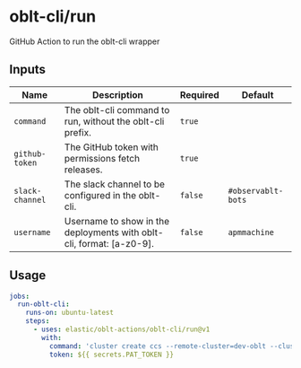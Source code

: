 # oblt-cli/run

GitHub Action to run the oblt-cli wrapper

## Inputs

| Name            | Description                                                          | Required | Default                     |
|-----------------|----------------------------------------------------------------------|----------|-----------------------------|
| `command`       | The oblt-cli command to run, without the oblt-cli prefix.            | `true`   |                             |
| `github-token`  | The GitHub token with permissions fetch releases.                    | `true`   |                             |
| `slack-channel` | The slack channel to be configured in the oblt-cli.                  | `false`  | `#observablt-bots`          |
| `username`      | Username to show in the deployments with oblt-cli, format: [a-z0-9]. | `false`  | `apmmachine`                |

## Usage

```yaml
jobs:
  run-oblt-cli:
    runs-on: ubuntu-latest
    steps:
      - uses: elastic/oblt-actions/oblt-cli/run@v1
        with:
          command: 'cluster create ccs --remote-cluster=dev-oblt --cluster-name-prefix mycustomcluster'
          token: ${{ secrets.PAT_TOKEN }}
```
